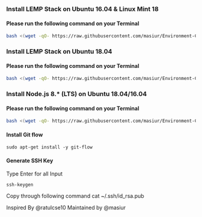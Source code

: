 ### Install LEMP Stack on Ubuntu 16.04 & Linux Mint 18

#### Please run the following command on your Terminal
```bash
bash <(wget -qO- https://raw.githubusercontent.com/masiur/Environment-Configuration/master/lemp_deb_16.04.sh)
```
### Install LEMP Stack on Ubuntu 18.04

#### Please run the following command on your Terminal
```bash
bash <(wget -qO- https://raw.githubusercontent.com/masiur/Environment-Configuration/master/lemp_deb_18.04.sh)
```
### Install Node.js 8.* (LTS) on Ubuntu 18.04/16.04

#### Please run the following command on your Terminal
```bash
bash <(wget -qO- https://raw.githubusercontent.com/masiur/Environment-Configuration/master/node_js_8.9_lts.sh)
```

#### Install Git flow 
    sudo apt-get install -y git-flow
   
   
#### Generate SSH Key
Type Enter for all Input

    ssh-keygen
Copy through following command
    cat ~/.ssh/id_rsa.pub

Inspired By @ratulcse10 
Maintained by @masiur
